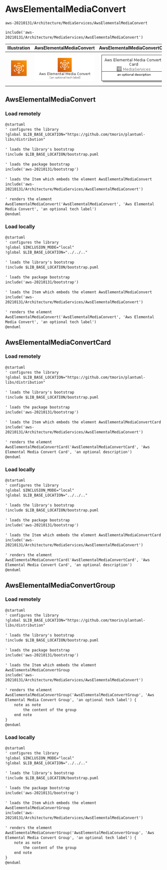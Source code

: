 # AwsElementalMediaConvert


```text
aws-20210131/Architecture/MediaServices/AwsElementalMediaConvert
```

```text
include('aws-20210131/Architecture/MediaServices/AwsElementalMediaConvert')
```



| Illustration | AwsElementalMediaConvert | AwsElementalMediaConvertCard | AwsElementalMediaConvertGroup |
| :---: | :---: | :---: | :---: |
| ![illustration for Illustration](../../../aws-20210131/Architecture/MediaServices/AwsElementalMediaConvert.png) | ![illustration for AwsElementalMediaConvert](../../../aws-20210131/Architecture/MediaServices/AwsElementalMediaConvert.Local.png) | ![illustration for AwsElementalMediaConvertCard](../../../aws-20210131/Architecture/MediaServices/AwsElementalMediaConvertCard.Local.png) | ![illustration for AwsElementalMediaConvertGroup](../../../aws-20210131/Architecture/MediaServices/AwsElementalMediaConvertGroup.Local.png) |




## AwsElementalMediaConvert

### Load remotely
```plantuml
@startuml
' configures the library
!global $LIB_BASE_LOCATION="https://github.com/tmorin/plantuml-libs/distribution"

' loads the library's bootstrap
!include $LIB_BASE_LOCATION/bootstrap.puml

' loads the package bootstrap
include('aws-20210131/bootstrap')

' loads the Item which embeds the element AwsElementalMediaConvert
include('aws-20210131/Architecture/MediaServices/AwsElementalMediaConvert')

' renders the element
AwsElementalMediaConvert('AwsElementalMediaConvert', 'Aws Elemental Media Convert', 'an optional tech label')
@enduml
```

### Load locally
```plantuml
@startuml
' configures the library
!global $INCLUSION_MODE="local"
!global $LIB_BASE_LOCATION="../../.."

' loads the library's bootstrap
!include $LIB_BASE_LOCATION/bootstrap.puml

' loads the package bootstrap
include('aws-20210131/bootstrap')

' loads the Item which embeds the element AwsElementalMediaConvert
include('aws-20210131/Architecture/MediaServices/AwsElementalMediaConvert')

' renders the element
AwsElementalMediaConvert('AwsElementalMediaConvert', 'Aws Elemental Media Convert', 'an optional tech label')
@enduml
```

## AwsElementalMediaConvertCard

### Load remotely
```plantuml
@startuml
' configures the library
!global $LIB_BASE_LOCATION="https://github.com/tmorin/plantuml-libs/distribution"

' loads the library's bootstrap
!include $LIB_BASE_LOCATION/bootstrap.puml

' loads the package bootstrap
include('aws-20210131/bootstrap')

' loads the Item which embeds the element AwsElementalMediaConvertCard
include('aws-20210131/Architecture/MediaServices/AwsElementalMediaConvert')

' renders the element
AwsElementalMediaConvertCard('AwsElementalMediaConvertCard', 'Aws Elemental Media Convert Card', 'an optional description')
@enduml
```

### Load locally
```plantuml
@startuml
' configures the library
!global $INCLUSION_MODE="local"
!global $LIB_BASE_LOCATION="../../.."

' loads the library's bootstrap
!include $LIB_BASE_LOCATION/bootstrap.puml

' loads the package bootstrap
include('aws-20210131/bootstrap')

' loads the Item which embeds the element AwsElementalMediaConvertCard
include('aws-20210131/Architecture/MediaServices/AwsElementalMediaConvert')

' renders the element
AwsElementalMediaConvertCard('AwsElementalMediaConvertCard', 'Aws Elemental Media Convert Card', 'an optional description')
@enduml
```

## AwsElementalMediaConvertGroup

### Load remotely
```plantuml
@startuml
' configures the library
!global $LIB_BASE_LOCATION="https://github.com/tmorin/plantuml-libs/distribution"

' loads the library's bootstrap
!include $LIB_BASE_LOCATION/bootstrap.puml

' loads the package bootstrap
include('aws-20210131/bootstrap')

' loads the Item which embeds the element AwsElementalMediaConvertGroup
include('aws-20210131/Architecture/MediaServices/AwsElementalMediaConvert')

' renders the element
AwsElementalMediaConvertGroup('AwsElementalMediaConvertGroup', 'Aws Elemental Media Convert Group', 'an optional tech label') {
    note as note
        the content of the group
    end note
}
@enduml
```

### Load locally
```plantuml
@startuml
' configures the library
!global $INCLUSION_MODE="local"
!global $LIB_BASE_LOCATION="../../.."

' loads the library's bootstrap
!include $LIB_BASE_LOCATION/bootstrap.puml

' loads the package bootstrap
include('aws-20210131/bootstrap')

' loads the Item which embeds the element AwsElementalMediaConvertGroup
include('aws-20210131/Architecture/MediaServices/AwsElementalMediaConvert')

' renders the element
AwsElementalMediaConvertGroup('AwsElementalMediaConvertGroup', 'Aws Elemental Media Convert Group', 'an optional tech label') {
    note as note
        the content of the group
    end note
}
@enduml
```

